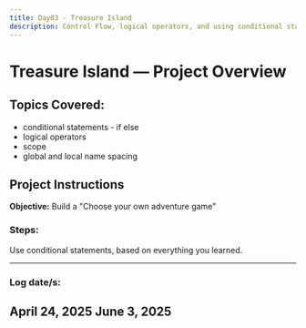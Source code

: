 ```yaml
---
title: Day03 - Treasure Island
description: Control Flow, logical operators, and using conditional statements, 
---
```


# Treasure Island — Project Overview

## Topics Covered:
- conditional statements - if else
- logical operators 
- scope
- global and local name spacing

## Project Instructions

**Objective:** 
Build a "Choose your own adventure game"

### Steps:
Use conditional statements, based on everything you learned.

---
### Log date/s: 
**April 24, 2025**
**June 3, 2025**
---